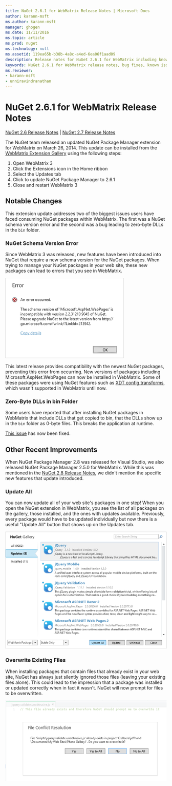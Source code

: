 ```yaml
---
title: NuGet 2.6.1 for WebMatrix Release Notes | Microsoft Docs
author: karann-msft
ms.author: karann-msft
manager: ghogen
ms.date: 11/11/2016
ms.topic: article
ms.prod: nuget
ms.technology: null
ms.assetid: 119ea65b-b38b-4a8c-a4ed-6ea06f1aad09
description: Release notes for NuGet 2.6.1 for WebMatrix including known issues, bug fixes, added features, and DCRs.
keywords: NuGet 2.6.1 for WebMatrix release notes, bug fixes, known issues, added features, DCRs
ms.reviewer:
- karann-msft
- unniravindranathan
---
```


# NuGet 2.6.1 for WebMatrix Release Notes

[NuGet 2.6 Release Notes](../release-notes/nuget-2.6.md) | [NuGet 2.7 Release Notes](../release-notes/nuget-2.7.md)

The NuGet team released an updated NuGet Package Manager extension for WebMatrix on March 26, 2014.  This update can be installed from the [WebMatrix Extension Gallery](http://extensions.webmatrix.com/packages/NuGetPackageManager/) using the following steps:

1. Open WebMatrix 3
2. Click the Extensions icon in the Home ribbon
3. Select the Updates tab
4. Click to update NuGet Package Manager to 2.6.1
6. Close and restart WebMatrix 3

## Notable Changes

This extension update addresses two of the biggest issues users have faced consuming NuGet packages within WebMatrix.  The first was a NuGet schema version error and the second was a bug leading to zero-byte DLLs in the `bin` folder.

### NuGet Schema Version Error

Since WebMatrix 3 was released, new features have been introduced into NuGet that require a new schema version for the NuGet packages.  When trying to manage your NuGet packages in your web site, these new packages can lead to errors that you see in WebMatrix.

![An error occurred. The schema version is incompatible. Please upgrade NuGet to the latest version.](./media/NuGet-2.8/webmatrix-schema-version.png)

This latest release provides compatibility with the newest NuGet packages, preventing this error from occurring. New versions of packages including Microsoft.AspNet.WebPages can now be installed in WebMatrix.  Some of these packages were using NuGet features such as [XDT config transforms](../release-notes/nuget-2.6.md#xdt), which wasn't supported in WebMatrix until now.

### Zero-Byte DLLs in bin Folder

Some users have reported that after installing NuGet packages in WebMatrix that include DLLs that get copied to bin, that the DLLs show up in the `bin` folder as 0-byte files.  This breaks the application at runtime.

[This issue](https://nuget.codeplex.com/workitem/4060) has now been fixed.

## Other Recent Improvements

When NuGet Package Manager 2.8 was released for Visual Studio, we also released NuGet Package Manager 2.5.0 for WebMatrix.  While this was mentioned in the [NuGet 2.8 Release Notes](../release-notes/nuget-2.8.md#webmatrix-nuget-client-updates), we didn't mention the specific new features that update introduced.

### Update All

You can now update all of your web site's packages in one step!  When you open the NuGet extension in WebMatrix, you see the list of all packages on the gallery, those installed, and the ones with updates available.  Previously, every package would have to be updated individually but now there is a useful "Update All" button that shows up on the Updates tab.

![Click Update All to update all packages with available updates](./media/NuGet-2.8/webmatrix-update-all.png)

### Overwrite Existing Files

When installing packages that contain files that already exist in your web site, NuGet has always just silently ignored those files (leaving your existing files alone).  This could lead to the impression that a package was installed or updated correctly when in fact it wasn't.  NuGet will now prompt for files to be overwritten.

![File Conflict Resolution](./media/NuGet-2.8/webmatrix-overwrite-file.png)
